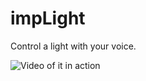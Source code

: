 impLight
========

Control a light with your voice.

![Video of it in action](http://www.youtube.com/watch?v=EdQsRBWyHyI)
